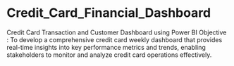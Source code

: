 # Credit_Card_Financial_Dashboard
Credit Card Transaction and Customer Dashboard using Power BI
Objective : To develop a comprehensive credit
card weekly dashboard that
provides real-time insights into key
performance metrics and trends,
enabling stakeholders to monitor
and analyze credit card operations
effectively.
